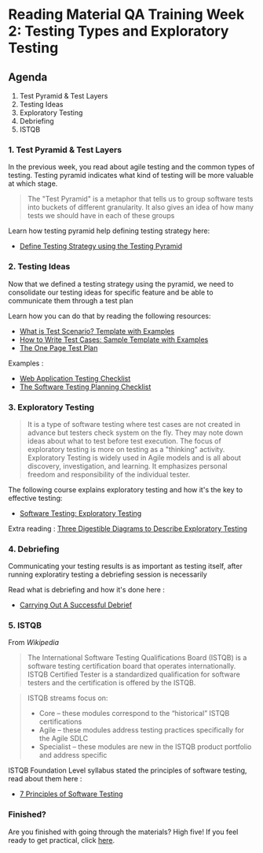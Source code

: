 # Reading Material QA Training Week 2: Testing Types and Exploratory Testing

## Agenda

1. Test Pyramid & Test Layers
2. Testing Ideas
3. Exploratory Testing
4. Debriefing
5. ISTQB

### 1. Test Pyramid & Test Layers
In the previous week, you read about agile testing and the common types of testing. Testing pyramid indicates what kind of testing will be more valuable at which stage.

> The "Test Pyramid" is a metaphor that tells us to group software tests into buckets of different granularity. It also gives an idea of how many tests we should have in each of these groups

Learn how testing pyramid help defining testing strategy here:

- [Define Testing Strategy using the Testing Pyramid](https://medium.com/@Colin_But/define-testing-strategy-using-the-testing-pyramid-1dabee37e823)

### 2. Testing Ideas
Now that we defined a testing strategy using the pyramid, we need to consolidate our testing ideas for specific feature and be able to communicate them through a test plan

Learn how you can do that by reading the following resources:

- [What is Test Scenario? Template with Examples](https://www.guru99.com/test-scenario.html)
- [How to Write Test Cases: Sample Template with Examples](https://www.guru99.com/test-case.html)
- [The One Page Test Plan](https://www.ministryoftesting.com/dojo/series/the-testing-planet-2016/lessons/the-one-page-test-plan)

Examples :
- [Web Application Testing Checklist](https://www.guru99.com/complete-web-application-testing-checklist.html)
- [The Software Testing Planning Checklist](https://www.ministryoftesting.com/dojo/series/the-testing-planet-2019/lessons/the-software-testing-planning-checklist)

### 3. Exploratory Testing
> It is a type of software testing where test cases are not created in advance but testers check system on the fly. They may note down ideas about what to test before test execution. The focus of exploratory testing is more on testing as a "thinking" activity.
Exploratory Testing is widely used in Agile models and is all about discovery, investigation, and learning. It emphasizes personal freedom and responsibility of the individual tester.

The following course explains exploratory testing and how it's the key to effective testing:

- [Software Testing: Exploratory Testing](https://www.linkedin.com/learning/software-testing-exploratory-testing/exploration-the-key-to-effective-testing)

Extra reading :
[Three Digestible Diagrams to Describe Exploratory Testing](https://www.ministryoftesting.com/dojo/lessons/three-digestible-diagrams-to-describe-exploratory-testing)

### 4. Debriefing
Communicating your testing results is as important as testing itself, after running exploratiry testing a debriefing session is necessarily 

Read what is debriefing and how it's done here :

- [Carrying Out A Successful Debrief](https://huddle.eurostarsoftwaretesting.com/session-based-test-management-part-4-session-based-exploratory-testing/)

### 5. ISTQB
From *Wikipedia* 
> The International Software Testing Qualifications Board (ISTQB) is a software testing certification board that operates internationally. ISTQB Certified Tester is a standardized qualification for software testers and the certification is offered by the ISTQB. 

> ISTQB streams focus on:
>- Core – these modules correspond to the “historical” ISTQB certifications 
>- Agile – these modules address testing practices specifically for the Agile SDLC
>- Specialist – these modules are new in the ISTQB product portfolio and address specific 

 ISTQB Foundation Level syllabus stated the principles of software testing, read about them here :
- [7 Principles of Software Testing](https://www.toolsqa.com/software-testing/istqb/software-testing-principles/)   

### Finished?

Are you finished with going through the materials? High five! If you feel ready to get practical, click [here](./MAKEME.md).
